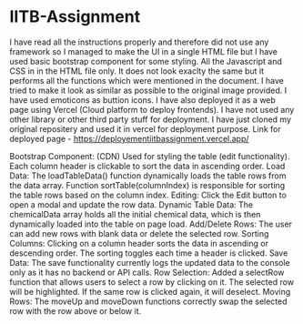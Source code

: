# IITB-Assignment
I have read all the instructions properly and therefore did not use any framework so I managed to make the UI in a single HTML file but I have used basic bootstrap component for some styling. All the Javascript and CSS in in the HTML file only. 
It does not look exaclty the same but it performs all the functions which were mentioned in the document. I have tried to make it look as similar as possible to the original image provided. I have used emoticons as buttion icons.
I have also deployed it as a web page using Vercel (Cloud platform to deploy frontends). I have not used any other library or other third party stuff for deployment. I have just cloned my original repositery and used it in vercel for deployment purpose. 
Link for deployed page - https://deployementiitbassignment.vercel.app/

Bootstrap Component: (CDN) Used for styling the table (edit functionality).
Each column header is clickable to sort the data in ascending order.
Load Data: The loadTableData() function dynamically loads the table rows from the data array.
Function sortTable(columnIndex) is responsible for sorting the table rows based on the column index.
Editing: Click the Edit button to open a modal and update the row data.
Dynamic Table Data: The chemicalData array holds all the initial chemical data, which is then dynamically loaded into the table on page load.
Add/Delete Rows: The user can add new rows with blank data or delete the selected row.
Sorting Columns: Clicking on a column header sorts the data in ascending or descending order. The sorting toggles each time a header is clicked.
Save Data: The save functionality currently logs the updated data to the console only as it has no backend or API calls.
Row Selection: Added a selectRow function that allows users to select a row by clicking on it. The selected row will be highlighted. If the same row is clicked again, it will deselect.
Moving Rows: The moveUp and moveDown functions correctly swap the selected row with the row above or below it.
